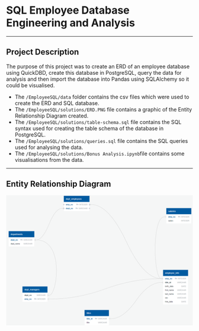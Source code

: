 # SQL Employee Database Engineering and Analysis

---

## Project Description

The purpose of this project was to create an ERD of an employee database using QuickDBD, create this database in PostgreSQL, query the data for analysis and then import the database into Pandas using SQLAlchemy so it could be visualised.
- The `/EmployeeSQL/data` folder contains the csv files which were used to create the ERD and SQL database.
- The `/EmployeeSQL/solutions/ERD.PNG` file contains a graphic of the Entity Relationship Diagram created.
- The `/EmployeeSQL/solutions/table-schema.sql` file contains the SQL syntax used for creating the table schema of the database in PostgreSQL.
- The `/EmployeeSQL/solutions/queries.sql` file contains the SQL queries used for analysing the data.
- The `/EmployeeSQL/solutions/Bonus Analysis.ipynb`file contains some visualisations from the data.

---

## Entity Relationship Diagram

![ERD](https://raw.githubusercontent.com/jfield24/sql-challenge/main/EmployeeSQL/solutions/ERD.PNG)

##

